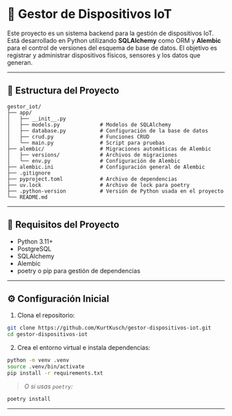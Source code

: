 # 📡 Gestor de Dispositivos IoT

Este proyecto es un sistema backend para la gestión de dispositivos IoT. Está desarrollado en Python utilizando **SQLAlchemy** como ORM y **Alembic** para el control de versiones del esquema de base de datos. El objetivo es registrar y administrar dispositivos físicos, sensores y los datos que generan.

---

## 📁 Estructura del Proyecto

```
gestor_iot/
├── app/
│   ├── __init__.py
│   ├── models.py             # Modelos de SQLAlchemy
│   ├── database.py           # Configuración de la base de datos
│   ├── crud.py               # Funciones CRUD
│   └── main.py               # Script para pruebas
├── alembic/                  # Migraciones automáticas de Alembic
│   ├── versions/             # Archivos de migraciones
│   └── env.py                # Configuración de Alembic
├── alembic.ini               # Configuración general de Alembic
├── .gitignore
├── pyproject.toml            # Archivo de dependencias
├── uv.lock                   # Archivo de lock para poetry
├── .python-version           # Versión de Python usada en el proyecto
└── README.md
```

---

## 🧱 Requisitos del Proyecto

- Python 3.11+
- PostgreSQL
- SQLAlchemy
- Alembic
- poetry o pip para gestión de dependencias

---

## ⚙️ Configuración Inicial

1. Clona el repositorio:

```bash
git clone https://github.com/KurtKusch/gestor-dispositivos-iot.git
cd gestor-dispositivos-iot
```

2. Crea el entorno virtual e instala dependencias:

```bash
python -m venv .venv
source .venv/bin/activate
pip install -r requirements.txt
```

> *O si usas `poetry`:*
```bash
poetry install
```

---

